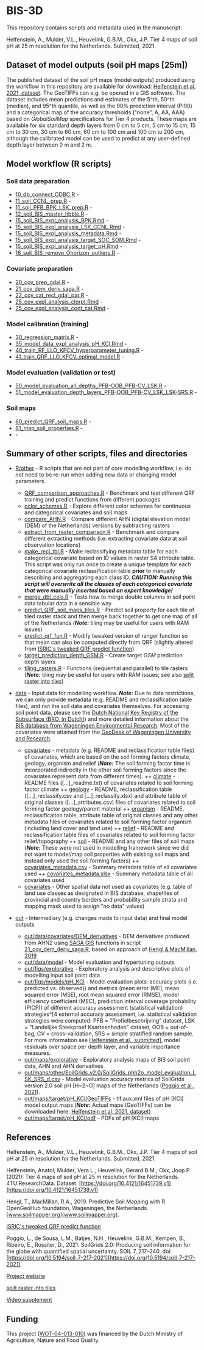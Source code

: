 # BIS-3D

This repository contains scripts and metadata used in the manuscript:

Helfenstein, A., Mulder, V.L., Heuvelink, G.B.M., Okx, J.P. Tier 4 maps of soil pH at 25 m resolution for the Netherlands. Submitted, 2021.



## Dataset of model outputs (soil pH maps [25m])

The published dataset of the soil pH maps (model outputs) produced using the workflow in this repository are available for download: [Helfenstein et al. 2021, dataset](https://doi.org/10.4121/16451739.v1). The GeoTIFFs can e.g. be opened in a GIS software. The dataset includes mean predictions and estimates of the 5^th, 50^th (median), and 95^th quantile, as well as the 90% prediction interval (PI90) and a categorical map of the accuracy thresholds ("none", A, AA, AAA) based on *GlobalSoilMap* specifications for Tier 4 products. These maps are available for six standard depth layers from 0 cm to 5 cm, 5 cm to 15 cm, 15 cm to 30 cm, 30 cm to 60 cm, 60 cm to 100 cm and 100 cm to 200 cm, although the calibrated model can be used to predict at any user-defined depth layer between 0 m and 2 m.



## Model workflow (R scripts)


### Soil data preparation

* [10_db_connect_ODBC.R](10_db_connect_ODBC.R) -
* [11_soil_CCNL_prep.R](11_soil_CCNL_prep.R) - 
* [11_soil_PFB_BPK_LSK_prep.R](11_soil_PFB_BPK_LSK_prep.R) - 
* [12_soil_BIS_master_tibble.R](12_soil_BIS_master_tibble.R) - 
* [15_soil_BIS_expl_analysis_BPK.Rmd](15_soil_BIS_expl_analysis_BPK.Rmd) - 
* [15_soil_BIS_expl_analysis_LSK_CCNL.Rmd](15_soil_BIS_expl_analysis_LSK_CCNL.Rmd) - 
* [15_soil_BIS_expl_analysis_metadata.Rmd](15_soil_BIS_expl_analysis_metadata.Rmd) - 
* [15_soil_BIS_expl_analysis_target_SOC_SOM.Rmd](15_soil_BIS_expl_analysis_target_SOC_SOM.Rmd) - 
* [15_soil_BIS_expl_analysis_target_pH.Rmd](15_soil_BIS_expl_analysis_target_pH.Rmd) - 
* [16_soil_BIS_remove_Ohorizon_outliers.R](16_soil_BIS_remove_Ohorizon_outliers.R) - 


### Covariate preparation

* [20_cov_prep_gdal.R](20_cov_prep_gdal.R) - 
* [21_cov_dem_deriv_saga.R](21_cov_dem_deriv_saga.R) - 
* [22_cov_cat_recl_gdal_par.R](22_cov_cat_recl_gdal_par.R) - 
* [25_cov_expl_analysis_clorpt.Rmd](25_cov_expl_analysis_clorpt.Rmd) - 
* [25_cov_expl_analysis_cont_cat.Rmd](25_cov_expl_analysis_cont_cat.Rmd) - 


### Model calibration (training)

* [30_regression_matrix.R](30_regression_matrix.R) - 
* [35_model_data_expl_analysis_pH_KCl.Rmd](35_model_data_expl_analysis_pH_KCl.Rmd) - 
* [40_train_RF_LLO_KFCV_hyperparameter_tuning.R](40_train_RF_LLO_KFCV_hyperparameter_tuning.R) - 
* [41_train_QRF_LLO_KFCV_optimal_model.R](41_train_QRF_LLO_KFCV_optimal_model.R) - 


### Model evaluation (validation or test)

* [50_model_evaluation_all_depths_PFB-OOB_PFB-CV_LSK.R](50_model_evaluation_all_depths_PFB-OOB_PFB-CV_LSK.R) - 
* [51_model_evaluation_depth_layers_PFB-OOB_PFB-CV_LSK_LSK-SRS.R](51_model_evaluation_depth_layers_PFB-OOB_PFB-CV_LSK_LSK-SRS.R) - 


### Soil maps

* [60_predict_QRF_soil_maps.R](60_predict_QRF_soil_maps.R) - 
* [61_map_soil_properties.R](70_map_soil_properties.R) - 
* []() - 



## Summary of other scripts, files and directories

* [R/other](R/other/) - R scripts that are not part of core modelling workflow, i.e. do not need to be re-run when adding new data or changing model parameters.
  + [QRF_comparison_approaches.R](R/other/QRF_comparison_approaches.R) - Benchmark and test different QRF training and predict functions from different packages
  + [color_schemes.R](R/other/color_schemes.R) - Explore different color schemes for continuous and categorical covariates and soil maps
  + [compare_AHN.R](R/other/compare_AHN.R) - Compare different AHN (digital elevation model (DEM) of the Netherlands) versions by subtracting rasters
  + [extract_from_raster_comparison.R](R/other/extract_from_raster_comparison.R) - Benchmark and compare different extracting methods (i.e. extracting covariate data at soil observation locations)
  + [make_recl_tbl.R](R/other/make_recl_tbl.R) - Make reclassifying metadata table for each categorical covariate based on ID values in raster S4 attribute table. This script was only run once to create a unique template for each categorical covariate reclassification table **prior** to manually describing and aggregating each class ID. ***CAUTION: Running this script will overwrite all the classes of each categorical covariate that were manually inserted based on expert knowledge!***
  + [merge_dbl_cols.R](R/other/merge_dbl_cols.R) - Tests how to merge double columns in soil point data tabular data in a sensible way
  + [predict_QRF_soil_maps_tiles.R](R/other/predict_QRF_soil_maps_tiles.R) - Predict soil property for each tile of tiled raster stack and then merge back together to get one map of all of the Netherlands (***Note:*** tiling may be useful for users with RAM issues)
  + [predict_qrf_fun.R](R/other/predict_qrf_fun.R) - Modify tweaked version of ranger function so that mean can also be computed directly from QRF (slightly altered from [ISRIC's tweaked QRF predict function](https://git.wur.nl/isric/soilgrids/soilgrids/-/blob/master/models/ranger/predict_qrf_fun.R))
  + [target_prediction_depth_GSM.R](R/other/target_prediction_depth_GSM.R) - Create target *GSM* prediction depth layers
  + [tiling_rasters.R](R/other/tiling_rasters.R) - Functions (sequential and parallel) to tile rasters (***Note:*** tiling may be useful for users with RAM issues; see also [split raster into tiles](https://stackoverflow.com/questions/52484216/split-a-raster-into-5-pixel-x-5-pixel-tiles-in-r))

* [data](data/) - Input data for modelling workflow. ***Note:*** Due to data restrictions, we can only provide metadata (e.g. README and reclassification table files), and not the soil data and covariates themselves. For accessing soil point data, please see the [Dutch National Key Registry of the Subsurface (BRO, in Dutch)](https://basisregistratieondergrond.nl/)) and more detailed information about the [BIS database from Wageningen Environmental Research](https://www.wur.nl/nl/Onderzoek-Resultaten/Onderzoeksinstituten/Environmental-Research/Faciliteitentools/Bodemkundig-Informatie-Systeem-BIS-Nederland.htm). Most of the covariates were attained from the [GeoDesk of Wageningen University and Research](https://www.wur.nl/en/research-results/research-institutes/environmental-research/facilities-tools/geodesk.htm).
  + [covariates](data/covariates/) - metadata (e.g. README and reclassification table files) of covariates, which are based on the soil forming factors climate, geology, organism and relief (***Note:*** The soil forming factor time is incorporated indirectly in the other soil forming factors since the covariates represent data from different times).
    ++ [climate](data/covariates/climate/) - README files ([...]_readme.txt) of covariates related to soil forming factor climate
    ++ [geology](data/covariates/geology/) - README, reclassification table ([...]_reclassify.csv and [...]_reclassify.xlsx) and attribute table of original classes ([...]_attributes.csv) files of covariates related to soil forming factor geology/parent material
    ++ [organism](data/covariates/organism/) - README, reclassification table, attribute table of original classes and any other metadata files of covariates related to soil forming factor organism (including land cover and land use)
    ++ [relief](data/covariates/relief/) - README and reclassification table files of covariates related to soil forming factor relief/topography
    ++ [soil](data/covariates/soil/) - README and any other files of soil maps (***Note:*** These were not used in modelling framework since we did not want to model/map soil properties with existing soil maps and instead only used the soil forming factors)
    ++ [covariates_metadata.csv](data/covariates/covariates_metadata.csv) - Summary metadata table of all covariates used
    ++ [covariates_metadata.xlsx](data/covariates/covariates_metadata.xlsx) - Summary metadata table of all covariates used
  + [covariates](data/other/) - Other spatial data not used as covariates (e.g. table of land use classes as designated in BIS database, shapefiles of provincial and country borders and probability sample strata and mapping mask used to assign "no data" values)

* [out](out/) - Intermediary (e.g. changes made to input data) and final model outputs
  + [out/data/covariates/DEM_derivatives](out/data/covariates/DEM_derivatives/) - DEM derivatives produced from AHN2 using [SAGA GIS](http://www.saga-gis.org/) functions in script [21_cov_dem_deriv_saga.R](21_cov_dem_deriv_saga.R), based on approach of [Hengl & MacMillan, 2019](www.soilmapper.org)
  + [out/data/model](out/data/model/) - Model evaluation and hypertuning outputs
  + [out/figs/explorative](out/figs/explorative/) - Exploratory analysis and descriptive plots of modelling input soil point data
  + [out/figs/models/pH_KCl](out/figs/models/pH_KCl/) - Model evaluation plots: accuracy plots (i.e. predicted vs. observed)) and metrics (mean error (ME), mean squared error (MSE), root mean squared error (RMSE), model efficiency coefficient (MEC), prediction interval coverage probability (PICP)) of different accuracy assessment (statistical validation) strategies^[4 external accuracy assessment, i.e. statistical validation strategies were computed: PFB = "Profielbeschrijving" dataset, LSK = "Landelijke Steekproef Kaarteenheden" dataset, OOB = out-of-bag, CV = cross-validation, SRS = simple stratified random sample. For more information see [Helfenstein et al., submitted]()], model residuals over space per depth layer, and variable importance measures.
  + [out/maps/explorative](out/maps/explorative/) - Exploratory analysis maps of BIS soil point data, AHN and AHN derivatives
  + [out/maps/other/SoilGrids_v2.0/SoilGrids_phh2o_model_evaluation_LSK_SRS_d.csv](out/maps/other/SoilGrids_v2.0/SoilGrids_phh2o_model_evaluation_LSK_SRS_d.csv) - Model evaluation accuracy metrics of SoilGrids version 2.0 soil pH [H~2~O] maps of the Netherlands ([Poggio et al., 2021](https://doi.org/10.5194/soil-7-217-2021)).
  + [out/maps/target/pH_KCl/GeoTIFFs](out/maps/target/pH_KCl/GeoTIFFs/) - tif.aux.xml files of pH [KCl] model output maps (***Note:*** Actual maps (GeoTIFFs) can be downloaded here: [Helfenstein et al. 2021, dataset](https://doi.org/10.4121/16451739.v1))
  + [out/maps/target/pH_KCl/pdf](out/maps/target/pH_KCl/pdf/) - PDFs of pH [KCl] maps



## References

Helfenstein, A., Mulder, V.L., Heuvelink, G.B.M., Okx, J.P. Tier 4 maps of soil pH at 25 m resolution for the Netherlands. Submitted, 2021.

Helfenstein, Anatol; Mulder, Vera L.; Heuvelink, Gerard B.M.; Okx, Joop P. (2021): Tier 4 maps of soil pH at 25 m resolution for the Netherlands. 4TU.ResearchData. Dataset. [https://doi.org/10.4121/16451739.v1](https://doi.org/10.4121/16451739.v1)

Hengl, T., MacMillan, R.A., 2019. Predictive Soil Mapping with R. OpenGeoHub foundation, Wageningen, the Netherlands. [www.soilmapper.org](www.soilmapper.org).

[ISRIC's tweaked QRF predict function](https://git.wur.nl/isric/soilgrids/soilgrids/-/blob/master/models/ranger/predict_qrf_fun.R)

Poggio, L., de Sousa, L.M., Batjes, N.H., Heuvelink, G.B.M., Kempen, B., Ribeiro, E., Rossiter, D., 2021. SoilGrids 2.0: Producing soil information for the globe with quantified spatial uncertainty. SOIL 7, 217–240. doi:[https://doi.org/10.5194/soil-7-217-2021](https://doi.org/10.5194/soil-7-217-2021).

[Project website](https://www.wur.nl/en/project/Developing-a-high-resolution-4-dimensional-soil-modelling-and-mapping-platform-for-the-Netherlands-BIS-4D.htm)

[split raster into tiles](https://stackoverflow.com/questions/52484216/split-a-raster-into-5-pixel-x-5-pixel-tiles-in-r)

[Video supplement](https://www.youtube.com/watch?v=ENCYUnqc-wo)



## Funding

This project ([WOT-04-013-010](https://research.wur.nl/en/projects/soil-property-mapping-wot-04-013-010)) was financed by the Dutch Ministry of Agriculture, Nature and Food Quality.